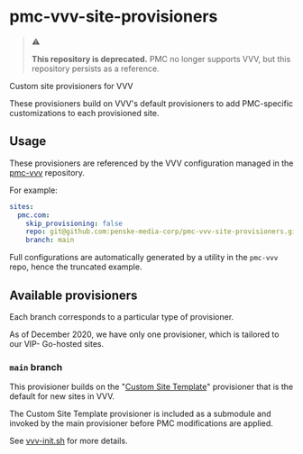 # pmc-vvv-site-provisioners

> ⚠️
>
> **This repository is deprecated.** PMC no longer supports VVV, but this
> repository persists as a reference.

Custom site provisioners for VVV

These provisioners build on VVV's default provisioners to add PMC-specific
customizations to each provisioned site. 

## Usage

These provisioners are referenced by the VVV configuration managed in the
[pmc-vvv](https://github.com/penske-media-corp/pmc-vvv) repository.

For example:
```yaml
sites:
  pmc.com:
    skip_provisioning: false
    repo: git@github.com:penske-media-corp/pmc-vvv-site-provisioners.git
    branch: main
```

Full configurations are automatically generated by a utility in the `pmc-vvv`
repo, hence the truncated example.

## Available provisioners

Each branch corresponds to a particular type of provisioner.

As of December 2020, we have only one provisioner, which is tailored to our VIP-
Go-hosted sites.

### `main` branch

This provisioner builds on the 
"[Custom Site Template](https://github.com/Varying-Vagrant-Vagrants/custom-site-template)"
provisioner that is the default for new sites in VVV.

The Custom Site Template provisioner is included as a submodule and invoked by
the main provisioner before PMC modifications are applied.

See [vvv-init.sh](./provision/vvv-init.sh) for more details.
